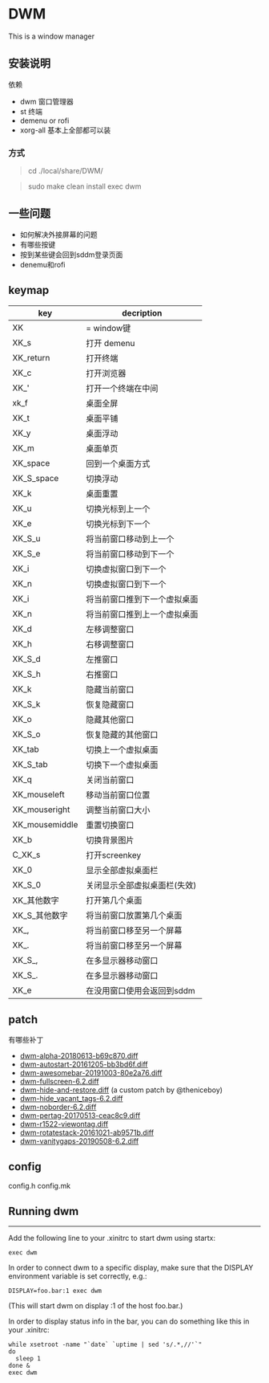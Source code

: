 # DWM
This is a window manager
## 安装说明
依赖
- dwm 窗口管理器
- st 终端
- demenu or rofi
- xorg-all 基本上全部都可以装

### 方式
> cd ./local/share/DWM/

> sudo make clean install
> exec dwm


## 一些问题
- 如何解决外接屏幕的问题
- 有哪些按键
- 按到某些键会回到sddm登录页面
- denemu和rofi

## keymap

| key            | decription                   |
|----------------|------------------------------|
| XK             | = window键                   |
| XK_s           | 打开 demenu                  |
| XK_return      | 打开终端                     |
| XK_c           | 打开浏览器                   |
| XK_'           | 打开一个终端在中间           |
| xk_f           | 桌面全屏                     |
| XK_t           | 桌面平铺                     |
| XK_y           | 桌面浮动                     |
| XK_m           | 桌面单页                     |
| XK_space       | 回到一个桌面方式             |
| XK_S_space     | 切换浮动                     |
| XK_k           | 桌面重置                     |
| XK_u           | 切换光标到上一个             |
| XK_e           | 切换光标到下一个             |
| XK_S_u         | 将当前窗口移动到上一个       |
| XK_S_e         | 将当前窗口移动到下一个       |
| XK_i           | 切换虚拟窗口到下一个         |
| XK_n           | 切换虚拟窗口到下一个         |
| XK_i           | 将当前窗口推到下一个虚拟桌面 |
| XK_n           | 将当前窗口推到上一个虚拟桌面 |
| XK_d           | 左移调整窗口                 |
| XK_h           | 右移调整窗口                 |
| XK_S_d         | 左推窗口                     |
| XK_S_h         | 右推窗口                     |
| XK_k           | 隐藏当前窗口                 |
| XK_S_k         | 恢复隐藏窗口                 |
| XK_o           | 隐藏其他窗口                 |
| XK_S_o         | 恢复隐藏的其他窗口           |
| XK_tab         | 切换上一个虚拟桌面           |
| XK_S_tab       | 切换下一个虚拟桌面           |
| XK_q           | 关闭当前窗口                 |
| XK_mouseleft   | 移动当前窗口位置             |
| XK_mouseright  | 调整当前窗口大小             |
| XK_mousemiddle | 重置切换窗口                 |
| XK_b           | 切换背景图片                 |
| C_XK_s         | 打开screenkey                |
| XK_0           | 显示全部虚拟桌面栏           |
| XK_S_0         | 关闭显示全部虚拟桌面栏(失效) |
| XK_其他数字    | 打开第几个桌面               |
| XK_S_其他数字  | 将当前窗口放置第几个桌面     |
| XK_,           | 将当前窗口移至另一个屏幕     |
| XK_.           | 将当前窗口移至另一个屏幕     |
| XK_S_,         | 在多显示器移动窗口           |
| XK_S_.         | 在多显示器移动窗口           |
| XK_e           | 在没用窗口使用会返回到sddm   |











## patch
有哪些补丁

- [dwm-alpha-20180613-b69c870.diff](https://dwm.suckless.org/patches/alpha/)
- [dwm-autostart-20161205-bb3bd6f.diff](https://dwm.suckless.org/patches/autostart/)
- [dwm-awesomebar-20191003-80e2a76.diff](https://dwm.suckless.org/patches/awesomebar/)
- [dwm-fullscreen-6.2.diff](https://dwm.suckless.org/patches/fullscreen/)
- [dwm-hide-and-restore.diff](https://github.com/theniceboy/dwm-hide-and-restore-win.diff) (a custom patch by @theniceboy)
- [dwm-hide_vacant_tags-6.2.diff](https://dwm.suckless.org/patches/hide_vacant_tags/)
- [dwm-noborder-6.2.diff](https://dwm.suckless.org/patches/noborder/)
- [dwm-pertag-20170513-ceac8c9.diff](https://dwm.suckless.org/patches/pertag/)
- [dwm-r1522-viewontag.diff](https://dwm.suckless.org/patches/viewontag/)
- [dwm-rotatestack-20161021-ab9571b.diff](https://dwm.suckless.org/patches/rotatestack/)
- [dwm-vanitygaps-20190508-6.2.diff](https://dwm.suckless.org/patches/vanitygaps/)


## config

config.h
config.mk

## Running dwm
-----------
Add the following line to your .xinitrc to start dwm using startx:

    exec dwm

In order to connect dwm to a specific display, make sure that
the DISPLAY environment variable is set correctly, e.g.:

    DISPLAY=foo.bar:1 exec dwm

(This will start dwm on display :1 of the host foo.bar.)

In order to display status info in the bar, you can do something
like this in your .xinitrc:

    while xsetroot -name "`date` `uptime | sed 's/.*,//'`"
    do
      sleep 1
    done &
    exec dwm
